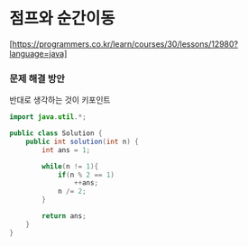 # 점프와 순간이동

[https://programmers.co.kr/learn/courses/30/lessons/12980?language=java]

### 문제 해결 방안
반대로 생각하는 것이 키포인트

```java
import java.util.*;

public class Solution {
    public int solution(int n) {
        int ans = 1;

        while(n != 1){
            if(n % 2 == 1)
                ++ans;
            n /= 2;
        }

        return ans;
    }
}
```
